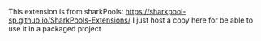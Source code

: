 This extension is from sharkPools: https://sharkpool-sp.github.io/SharkPools-Extensions/
I just host a copy here for be able to use it in a packaged project
